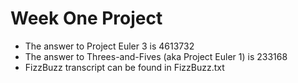# Week One Project
- The answer to Project Euler 3 is 4613732
- The answer to Threes-and-Fives (aka Project Euler 1) is 233168
- FizzBuzz transcript can be found in FizzBuzz.txt
